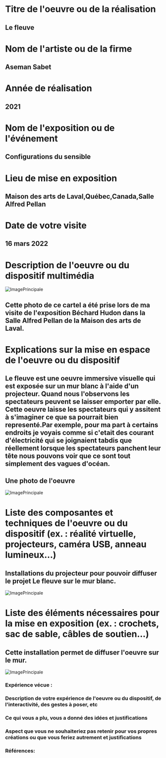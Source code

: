 
# Titre de l'oeuvre ou de la réalisation
## Le fleuve
# Nom de l'artiste ou de la firme
## Aseman Sabet
# Année de réalisation
## 2021
# Nom de l'exposition ou de l'événement
## Configurations du sensible
# Lieu de mise en exposition
## Maison des arts de Laval,Québec,Canada,Salle Alfred Pellan
# Date de votre visite
## 16 mars 2022
# Description de l'oeuvre ou du dispositif multimédia 
![ImagePrincipale](photographies/cartel_le_fleuve.PNG)
## Cette photo de ce cartel a été prise lors de ma visite de l'exposition Béchard Hudon dans la Salle Alfred Pellan de la Maison des arts de Laval. 
# Explications sur la mise en espace de l'oeuvre ou du dispositif
## Le fleuve est une oeuvre immersive visuelle qui est exposée sur un mur blanc à l'aide d'un projecteur. Quand nous l'observons les spectateurs peuvent se laisser emporter par elle. Cette oeuvre laisse les spectateurs qui y assitent à s'imaginer ce que sa pourrait bien representé.Par exemple, pour ma part à certains endroits je voyais comme si c'etait des courant d'électricité qui se joignaient tabdis que réellement lorsque les spectateurs panchent leur tête nous pouvons voir que ce sont tout simplement des vagues d'océan.
## Une photo de l'oeuvre
![ImagePrincipale](photographies/oeuvre_le_fleuve.PNG)
# Liste des composantes et techniques de l'oeuvre ou du dispositif (ex. : réalité virtuelle, projecteurs, caméra USB, anneau lumineux...)
## Installations du projecteur pour pouvoir diffuser le projet Le fleuve sur le mur blanc.
![ImagePrincipale](photographies/projecteur_le_fleuve.PNG)
# Liste des éléments nécessaires pour la mise en exposition (ex. : crochets, sac de sable, câbles de soutien...)
## Cette installation permet de diffuser l'oeuvre sur le mur.
![ImagePrincipale](photographies/projecteur_le_fleuve.PNG)
### Expérience vécue :

### Description de votre expérience de l'oeuvre ou du dispositif, de l'interactivité, des gestes à poser, etc

### Ce qui vous a plu, vous a donné des idées et justifications

### Aspect que vous ne souhaiteriez pas retenir pour vos propres créations ou que vous feriez autrement et justifications

### Références:

